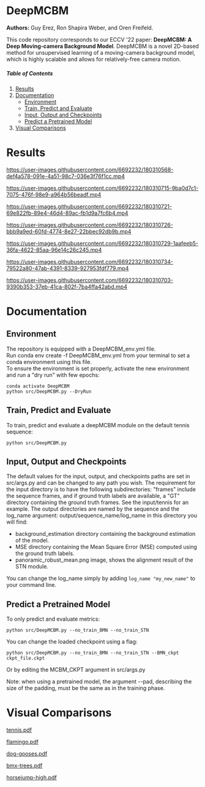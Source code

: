 # DeepMCBM

**Authors:** Guy Erez, Ron Shapira Weber, and Oren Freifeld.

This code repository corresponds to our ECCV '22 paper: **DeepMCBM: A Deep Moving-camera Background Model**.
DeepMCBM is a novel 2D-based method for unsupervised learning of a moving-camera background model, which is highly scalable and allows for relatively-free camera motion.

##### Table of Contents  
1. [Results](#Results)
2. [Documentation](#Documentation)
   * [Environment](#Environment)
   * [Train, Predict and Evaluate](#Train-Predict-and-Evaluate)
   * [Input, Output and Checkpoints](#Input,-Output-and-Checkpoints)
   * [Predict a Pretrained Model](#Predict-a-Pretrained-Model)
3. [Visual Comparisons](#Visual-Comparisons)

# Results

https://user-images.githubusercontent.com/6692232/180310568-def4a578-091e-4a51-98c7-036e3f76f1cc.mp4

https://user-images.githubusercontent.com/6692232/180310715-9ba0d7c1-7075-476f-98e9-a964b56beadf.mp4

https://user-images.githubusercontent.com/6692232/180310721-69e822fb-89e4-46d4-89ac-fb1d9a7fc6b4.mp4

https://user-images.githubusercontent.com/6692232/180310726-bbb9a9ed-60fd-4774-8e27-22bbec92db9b.mp4

https://user-images.githubusercontent.com/6692232/180310729-1aafeeb5-36fa-4622-85aa-96e14c26c245.mp4

https://user-images.githubusercontent.com/6692232/180310734-79522a80-47ab-4391-8339-927953fdf779.mp4

https://user-images.githubusercontent.com/6692232/180310703-9390b353-37eb-41ca-802f-7ba4ffa42abd.mp4

# Documentation   

## Environment
The repository is equipped with a DeepMCBM_env.yml file.  
Run conda env create -f DeepMCBM_env.yml from your terminal to set a conda environment using this file.     
To ensure the environment is set properly, activate the new environment and run a "dry run" with few epochs:
```
conda activate DeepMCBM
python src/DeepMCBM.py --DryRun
```
## Train, Predict and Evaluate  
To train, predict and evaluate a deepMCBM module on the default tennis sequence:
```
python src/DeepMCBM.py 
```
## Input, Output and Checkpoints 
The default values for the input, output, and checkpoints paths are set in src/args.py and can be changed to any path you wish. The requirement for the input directory is to have the following subdirectories: "frames" include the sequence frames, and if ground truth labels are available, a "GT" directory containing the ground truth frames. See the input/tennis for an example. The output directories are named by the sequence and the log_name argument: output/sequence_name/log_name in this directory you will find:
- background_estimation directory containing the background estimation of the model.  
- MSE directory containing the Mean Square Error (MSE) computed using the ground truth labels. 
- panoramic_robust_mean.png image, shows the alignment result of the STN module.

You can change the log_name simply by adding ```log_name "my_new_name"``` to your command line.   

## Predict a Pretrained Model
To only predict and evaluate metrics:
```
python src/DeepMCBM.py --no_train_BMN --no_train_STN 
```
You can change the loaded checkpoint using a flag: 
```
python src/DeepMCBM.py --no_train_BMN --no_train_STN --BMN_ckpt ckpt_file.ckpt  
```
Or by editing the MCBM_CKPT argument in src/args.py  

Note: when using a pretrained model, the argument --pad, describing the size of the padding, must be the same as in the training phase.

# Visual Comparisons 
[tennis.pdf](https://github.com/BGU-CS-VIL/DeepMCBM/files/9315725/tennis.pdf)

[flamingo.pdf](https://github.com/BGU-CS-VIL/DeepMCBM/files/9315795/flamingo.pdf)

[dog-gooses.pdf](https://github.com/BGU-CS-VIL/DeepMCBM/files/9315794/dog-gooses.pdf)

[bmx-trees.pdf](https://github.com/BGU-CS-VIL/DeepMCBM/files/9315796/bmx-trees.pdf)

[horsejump-high.pdf](https://github.com/BGU-CS-VIL/DeepMCBM/files/9315798/horsejump-high.pdf)
